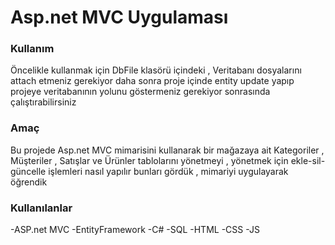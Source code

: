 # Asp.net MVC Uygulaması

### Kullanım

Öncelikle kullanmak için DbFile klasörü içindeki , Veritabanı dosyalarını attach etmeniz gerekiyor daha sonra proje içinde entity update yapıp projeye veritabanının yolunu göstermeniz gerekiyor sonrasında çalıştırabilirsiniz

### Amaç

Bu projede Asp.net MVC mimarisini kullanarak bir mağazaya ait Kategoriler , Müşteriler , Satışlar ve Ürünler tablolarını yönetmeyi , yönetmek için ekle-sil-güncelle işlemleri
nasıl yapılır bunları gördük , mimariyi uygulayarak öğrendik

### Kullanılanlar
-ASP.net MVC
-EntityFramework
-C#
-SQL
-HTML
-CSS
-JS
